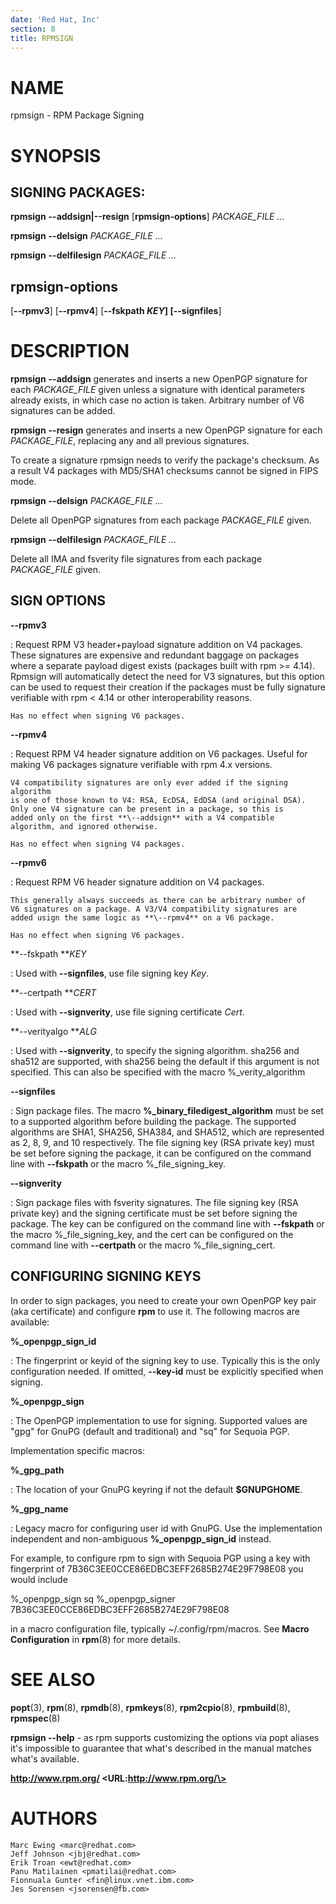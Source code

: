 ```yaml
---
date: 'Red Hat, Inc'
section: 8
title: RPMSIGN
---
```


NAME
====

rpmsign - RPM Package Signing

SYNOPSIS
========

SIGNING PACKAGES:
-----------------

**rpmsign** **\--addsign\|\--resign** \[**rpmsign-options**\] *PACKAGE\_FILE
\...*

**rpmsign** **\--delsign** *PACKAGE\_FILE \...*

**rpmsign** **\--delfilesign** *PACKAGE\_FILE \...*

rpmsign-options
---------------

\[**\--rpmv3**\] \[**\--rpmv4**\] \[**\--fskpath ***KEY*\] \[**\--signfiles**\]

DESCRIPTION
===========

**rpmsign** **\--addsign** generates and inserts a new OpenPGP signature
for each *PACKAGE\_FILE* given unless a signature with identical
parameters already exists, in which case no action is taken.
Arbitrary number of V6 signatures can be added.

**rpmsign** **\--resign** generates and inserts a new OpenPGP signature
for each *PACKAGE\_FILE*, replacing any and all previous signatures.

To create a signature rpmsign needs to verify the package\'s checksum. As a
result V4 packages with MD5/SHA1 checksums cannot be signed in FIPS mode.

**rpmsign** **\--delsign** *PACKAGE\_FILE \...*

Delete all OpenPGP signatures from each package *PACKAGE\_FILE* given.

**rpmsign** **\--delfilesign** *PACKAGE\_FILE \...*

Delete all IMA and fsverity file signatures from each package
*PACKAGE\_FILE* given.

SIGN OPTIONS
------------

**\--rpmv3**

:   Request RPM V3 header+payload signature addition on V4 packages.
    These signatures are expensive
    and redundant baggage on packages where a separate payload digest
    exists (packages built with rpm \>= 4.14). Rpmsign will automatically
    detect the need for V3 signatures, but this option can be used to
    request their creation if the packages must be fully signature
    verifiable with rpm \< 4.14 or other interoperability reasons.

    Has no effect when signing V6 packages.

**\--rpmv4**

:   Request RPM V4 header signature addition on V6 packages.
    Useful for making V6 packages signature verifiable
    with rpm 4.x versions.

    V4 compatibility signatures are only ever added if the signing algorithm
    is one of those known to V4: RSA, EcDSA, EdDSA (and original DSA).
    Only one V4 signature can be present in a package, so this is
    added only on the first **\--addsign** with a V4 compatible
    algorithm, and ignored otherwise.

    Has no effect when signing V4 packages.

**\--rpmv6**

:   Request RPM V6 header signature addition on V4 packages.

    This generally always succeeds as there can be arbitrary number of
    V6 signatures on a package. A V3/V4 compatibility signatures are
    added usign the same logic as **\--rpmv4** on a V6 package.

    Has no effect when signing V6 packages.

**\--fskpath ***KEY*

:   Used with **\--signfiles**, use file signing key *Key*.

**\--certpath ***CERT*

:   Used with **\--signverity**, use file signing certificate *Cert*.

**\--verityalgo ***ALG*

:   Used with **\--signverity**, to specify the signing algorithm.
    sha256 and sha512 are supported, with sha256 being the default if
    this argument is not specified. This can also be specified with the
    macro %\_verity\_algorithm

**\--signfiles**

:   Sign package files. The macro **%\_binary\_filedigest\_algorithm**
    must be set to a supported algorithm before building the package.
    The supported algorithms are SHA1, SHA256, SHA384, and SHA512, which
    are represented as 2, 8, 9, and 10 respectively. The file signing
    key (RSA private key) must be set before signing the package, it can
    be configured on the command line with **\--fskpath** or the macro
    %\_file\_signing\_key.

**\--signverity**

:   Sign package files with fsverity signatures. The file signing key
    (RSA private key) and the signing certificate must be set before
    signing the package. The key can be configured on the command line
    with **\--fskpath** or the macro %\_file\_signing\_key, and the cert
    can be configured on the command line with **\--certpath** or the
    macro %\_file\_signing\_cert.


CONFIGURING SIGNING KEYS
------------------------

In order to sign packages, you need to create your own OpenPGP key pair
(aka certificate) and configure **rpm** to use it. The following macros are
available:

**%\_openpgp_sign_id**

:   The fingerprint or keyid of the signing key to use. Typically
    this is the only configuration needed. If omitted,
    **--key-id** must be explicitly specified when signing.

**%\_openpgp_sign**

:   The OpenPGP implementation to use for signing. Supported values are
    \"gpg\" for GnuPG (default and traditional) and \"sq\" for Sequoia PGP.

Implementation specific macros:

**%\_gpg\_path**

:   The location of your GnuPG keyring if not the default **\$GNUPGHOME**.

**%\_gpg\_name**

:   Legacy macro for configuring user id with GnuPG. Use the implementation
    independent and non-ambiguous **%\_openpgp_sign_id** instead.

For example, to configure rpm to sign with Sequoia PGP using a key with
fingerprint of 7B36C3EE0CCE86EDBC3EFF2685B274E29F798E08 you would include

%_openpgp_sign sq
%_openpgp_signer 7B36C3EE0CCE86EDBC3EFF2685B274E29F798E08

in a macro configuration file, typically ~/.config/rpm/macros.
See **Macro Configuration** in **rpm**(8) for more details.

SEE ALSO
========

**popt**(3), **rpm**(8), **rpmdb**(8), **rpmkeys**(8), **rpm2cpio**(8),
**rpmbuild**(8), **rpmspec**(8)

**rpmsign \--help** - as rpm supports customizing the options via popt
aliases it\'s impossible to guarantee that what\'s described in the
manual matches what\'s available.

**http://www.rpm.org/ \<URL:http://www.rpm.org/\>**

AUTHORS
=======

    Marc Ewing <marc@redhat.com>
    Jeff Johnson <jbj@redhat.com>
    Erik Troan <ewt@redhat.com>
    Panu Matilainen <pmatilai@redhat.com>
    Fionnuala Gunter <fin@linux.vnet.ibm.com>
    Jes Sorensen <jsorensen@fb.com>
